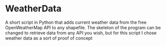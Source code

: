 # WeatherData
A short script in Python that adds current weather data from the free OpenWeatherMap API to any shapefile. The skeleton of the program can be changed to retrieve data from any API you wish, but for this script I chose weather data as a sort of proof of concept
